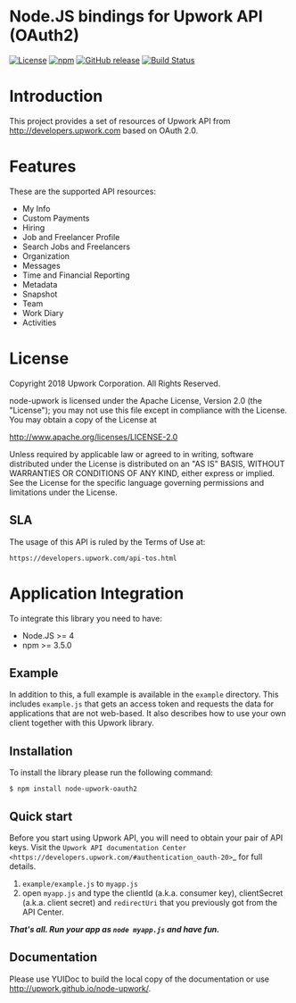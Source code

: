 Node.JS bindings for Upwork API (OAuth2)
===========

[![License](http://img.shields.io/packagist/l/upwork/php-upwork.svg)](http://www.apache.org/licenses/LICENSE-2.0.html)
[![npm](https://img.shields.io/npm/v/node-upwork-oauth2.svg)](https://www.npmjs.com/package/node-upwork-oauth2)
[![GitHub release](https://img.shields.io/github/release/upwork/node-upwork-oauth2.svg)](https://github.com/upwork/node-upwork-oauth2/releases)
[![Build Status](https://travis-ci.org/upwork/node-upwork-oauth2.svg)](https://travis-ci.org/upwork/node-upwork-oauth2)

# Introduction
This project provides a set of resources of Upwork API from http://developers.upwork.com based on OAuth 2.0.

# Features
These are the supported API resources:

* My Info
* Custom Payments
* Hiring
* Job and Freelancer Profile
* Search Jobs and Freelancers
* Organization
* Messages
* Time and Financial Reporting
* Metadata
* Snapshot
* Team
* Work Diary
* Activities

# License

Copyright 2018 Upwork Corporation. All Rights Reserved.

node-upwork is licensed under the Apache License, Version 2.0 (the "License");
you may not use this file except in compliance with the License.
You may obtain a copy of the License at

http://www.apache.org/licenses/LICENSE-2.0

Unless required by applicable law or agreed to in writing, software
distributed under the License is distributed on an "AS IS" BASIS,
WITHOUT WARRANTIES OR CONDITIONS OF ANY KIND, either express or implied.
See the License for the specific language governing permissions and
limitations under the License.

## SLA
The usage of this API is ruled by the Terms of Use at:

    https://developers.upwork.com/api-tos.html

# Application Integration
To integrate this library you need to have:

* Node.JS >= 4
* npm >= 3.5.0

## Example
In addition to this, a full example is available in the `example` directory. 
This includes `example.js` that gets an access token and requests the data
for applications that are not web-based.
It also describes how to use your own client together with this Upwork library.

## Installation

To install the library please run the following command:

    $ npm install node-upwork-oauth2

## Quick start

Before you start using Upwork API, you will need to obtain your pair of API keys.
Visit the `Upwork API documentation Center <https://developers.upwork.com/#authentication_oauth-20>`_
for full details.

1. `example/example.js` to `myapp.js`
2. open `myapp.js` and type the clientId (a.k.a. consumer key), clientSecret (a.k.a. client secret) and `redirectUri` that you previously got from the API Center.

***That's all. Run your app as `node myapp.js` and have fun.***

## Documentation

Please use YUIDoc to build the local copy of the documentation or use http://upwork.github.io/node-upwork/.
